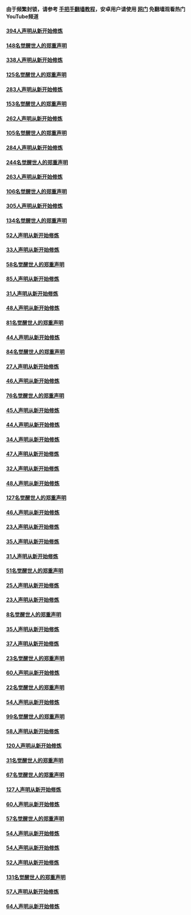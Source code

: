 #### 由于频繁封锁，请参考 [手把手翻墙教程](https://github.com/gfw-breaker/guides/wiki/)，安卓用户请使用 [网门](https://github.com/gfw-breaker/nogfw/blob/master/dl.md?t=04282000) 免翻墙观看热门YouTube频道 

#### [394人声明从新开始修炼](../pages/91/423914.md?t=04282000) 

#### [148名觉醒世人的郑重声明](../pages/91/423913.md?t=04282000) 

#### [338人声明从新开始修炼](../pages/91/423540.md?t=04282000) 

#### [125名觉醒世人的郑重声明](../pages/91/423539.md?t=04282000) 

#### [283人声明从新开始修炼](../pages/91/423296.md?t=04282000) 

#### [153名觉醒世人的郑重声明](../pages/91/423295.md?t=04282000) 

#### [262人声明从新开始修炼](../pages/91/423004.md?t=04282000) 

#### [105名觉醒世人的郑重声明](../pages/91/423003.md?t=04282000) 

#### [284人声明从新开始修炼](../pages/91/422707.md?t=04282000) 

#### [244名觉醒世人的郑重声明](../pages/91/422706.md?t=04282000) 

#### [263人声明从新开始修炼](../pages/91/422553.md?t=04282000) 

#### [106名觉醒世人的郑重声明](../pages/91/422552.md?t=04282000) 

#### [305人声明从新开始修炼](../pages/91/422153.md?t=04282000) 

#### [134名觉醒世人的郑重声明](../pages/91/422152.md?t=04282000) 

#### [52人声明从新开始修炼](../pages/91/421846.md?t=04282000) 

#### [33人声明从新开始修炼](../pages/91/421804.md?t=04282000) 

#### [58名觉醒世人的郑重声明](../pages/91/421845.md?t=04282000) 

#### [85人声明从新开始修炼](../pages/91/421769.md?t=04282000) 

#### [31人声明从新开始修炼](../pages/91/421763.md?t=04282000) 

#### [48人声明从新开始修炼](../pages/91/421605.md?t=04282000) 

#### [81名觉醒世人的郑重声明](../pages/91/421656.md?t=04282000) 

#### [44人声明从新开始修炼](../pages/91/421544.md?t=04282000) 

#### [84名觉醒世人的郑重声明](../pages/91/421543.md?t=04282000) 

#### [27人声明从新开始修炼](../pages/91/421465.md?t=04282000) 

#### [46人声明从新开始修炼](../pages/91/421454.md?t=04282000) 

#### [76名觉醒世人的郑重声明](../pages/91/421453.md?t=04282000) 

#### [45人声明从新开始修炼](../pages/91/421452.md?t=04282000) 

#### [44人声明从新开始修炼](../pages/91/421422.md?t=04282000) 

#### [34人声明从新开始修炼](../pages/91/421322.md?t=04282000) 

#### [47人声明从新开始修炼](../pages/91/421264.md?t=04282000) 

#### [32人声明从新开始修炼](../pages/91/421225.md?t=04282000) 

#### [48人声明从新开始修炼](../pages/91/421202.md?t=04282000) 

#### [127名觉醒世人的郑重声明](../pages/91/421224.md?t=04282000) 

#### [46人声明从新开始修炼](../pages/91/421203.md?t=04282000) 

#### [23人声明从新开始修炼](../pages/91/421138.md?t=04282000) 

#### [35人声明从新开始修炼](../pages/91/421122.md?t=04282000) 

#### [31人声明从新开始修炼](../pages/91/421081.md?t=04282000) 

#### [51名觉醒世人的郑重声明](../pages/91/421080.md?t=04282000) 

#### [25人声明从新开始修炼](../pages/91/421020.md?t=04282000) 

#### [23人声明从新开始修炼](../pages/91/420884.md?t=04282000) 

#### [8名觉醒世人的郑重声明](../pages/91/420883.md?t=04282000) 

#### [35人声明从新开始修炼](../pages/91/420809.md?t=04282000) 

#### [37人声明从新开始修炼](../pages/91/420766.md?t=04282000) 

#### [23名觉醒世人的郑重声明](../pages/91/420765.md?t=04282000) 

#### [60人声明从新开始修炼](../pages/91/420727.md?t=04282000) 

#### [22名觉醒世人的郑重声明](../pages/91/420726.md?t=04282000) 

#### [54人声明从新开始修炼](../pages/91/420529.md?t=04282000) 

#### [99名觉醒世人的郑重声明](../pages/91/420528.md?t=04282000) 

#### [58人声明从新开始修炼](../pages/91/420198.md?t=04282000) 

#### [120人声明从新开始修炼](../pages/91/420141.md?t=04282000) 

#### [31名觉醒世人的郑重声明](../pages/91/420197.md?t=04282000) 

#### [67名觉醒世人的郑重声明](../pages/91/420140.md?t=04282000) 

#### [127人声明从新开始修炼](../pages/91/420082.md?t=04282000) 

#### [60人声明从新开始修炼](../pages/91/420081.md?t=04282000) 

#### [57名觉醒世人的郑重声明](../pages/91/420080.md?t=04282000) 

#### [54人声明从新开始修炼](../pages/91/419533.md?t=04282000) 

#### [54人声明从新开始修炼](../pages/91/419532.md?t=04282000) 

#### [52人声明从新开始修炼](../pages/91/419531.md?t=04282000) 

#### [131名觉醒世人的郑重声明](../pages/91/419530.md?t=04282000) 

#### [57人声明从新开始修炼](../pages/91/419430.md?t=04282000) 

#### [64人声明从新开始修炼](../pages/91/419429.md?t=04282000) 

